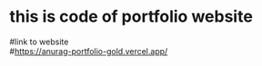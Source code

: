 # this is code of portfolio website <br/>
#link to website <br/>
#https://anurag-portfolio-gold.vercel.app/
